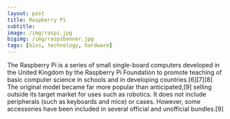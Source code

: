 ```yaml
---
layout: post
title: Raspberry Pi
subtitle: 
image: /img/raspi.jpg
bigimg: /img/raspibanner.jpg
tags: [bios, technology, hardware]
---
```


The Raspberry Pi is a series of small single-board computers developed in the United Kingdom by the Raspberry Pi Foundation to promote teaching of basic computer science in schools and in developing countries.[6][7][8] The original model became far more popular than anticipated,[9] selling outside its target market for uses such as robotics. It does not include peripherals (such as keyboards and mice) or cases. However, some accessories have been included in several official and unofficial bundles.[9]
